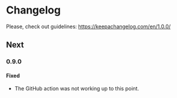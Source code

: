 # Changelog

Please, check out guidelines: https://keepachangelog.com/en/1.0.0/

## Next

### 0.9.0

#### Fixed

- The GitHub action was not working up to this point.
